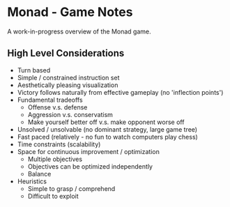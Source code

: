 # Monad - Game Notes

A work-in-progress overview of the Monad game.

## High Level Considerations

* Turn based
* Simple / constrained instruction set
* Aesthetically pleasing visualization
* Victory follows naturally from effective gameplay (no 'inflection points')
* Fundamental tradeoffs
	* Offense v.s. defense
	* Aggression v.s. conservatism
	* Make yourself better off v.s. make opponent worse off
* Unsolved / unsolvable (no dominant strategy, large game tree)
* Fast paced (relatively - no fun to watch computers play chess)
* Time constraints (scalability)
* Space for continuous improvement / optimization
	* Multiple objectives
	* Objectives can be optimized independently
	* Balance
* Heuristics
	* Simple to grasp / comprehend
	* Difficult to exploit
